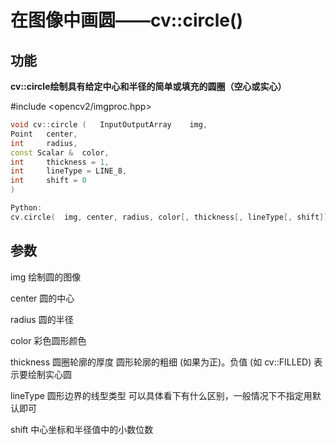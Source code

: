 # 在图像中画圆——cv::circle()  




## 功能  

**cv::circle绘制具有给定中心和半径的简单或填充的圆圈（空心或实心）**  

#include <opencv2/imgproc.hpp>

```cpp
void cv::circle	(	InputOutputArray 	img,
Point 	center,
int 	radius,
const Scalar &  color,
int 	thickness = 1,
int 	lineType = LINE_8,
int 	shift = 0 
)

Python:
cv.circle(	img, center, radius, color[, thickness[, lineType[, shift]]]	) ->	img
```  

## 参数

img    绘制圆的图像

center 圆的中心

radius 圆的半径

color  彩色圆形颜色

thickness  圆圈轮廓的厚度    圆形轮廓的粗细 (如果为正)。负值 (如 cv::FILLED) 表示要绘制实心圆

lineType  圆形边界的线型类型  可以具体看下有什么区别，一般情况下不指定用默认即可  

shift  中心坐标和半径值中的小数位数  




